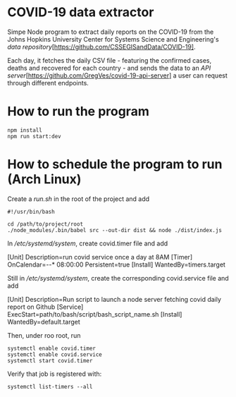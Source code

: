 # COVID-19 data extractor

Simpe Node program to extract daily reports on the COVID-19 from the Johns Hopkins University Center for Systems Science and Engineering's _data repository_[https://github.com/CSSEGISandData/COVID-19].

Each day, it fetches the daily CSV file - featuring the confirmed cases, deaths and recovered for each country - and sends the data to an _API server_[https://github.com/GregVes/covid-19-api-server] a user can request through different endpoints.

# How to run the program

```
npm install
npm run start:dev
```

# How to schedule the program to run (Arch Linux)

Create a *run.sh* in the root of the project and add

```
#!/usr/bin/bash

cd /path/to/project/root
./node_modules/.bin/babel src --out-dir dist && node ./dist/index.js
```

In */etc/systemd/system*, create covid.timer file and add

[Unit]
Description=run covid service once a day at 8AM
[Timer]
OnCalendar=*-*-* 08:00:00
Persistent=true
[Install]
WantedBy=timers.target

Still in */etc/systemd/system*, create the corresponding covid.service file and add

[Unit]
Description=Run script to launch a node server fetching covid daily report on Github
[Service]
ExecStart=path/to/bash/script/bash_script_name.sh
[Install]
WantedBy=default.target

Then, under roo root, run 

```
systemctl enable covid.timer
systemctl enable covid.service
systemctl start covid.timer
```

Verify that job is registered with: 

```
systemctl list-timers --all
```

